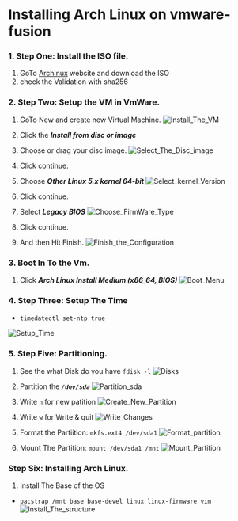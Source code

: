 # Installing Arch Linux on vmware-fusion

### 1. Step One: Install the ISO file.
1. GoTo <a href="https://archlinux.org/">Archinux</a> website and download the ISO
2. check the Validation with sha256

### 2. Step Two: Setup the VM in VmWare.
1. GoTo New and create new Virtual Machine.
![Install_The_VM](/pics/installing_archlinux/installing_archlinux-1.png)

1. Click the <B><i>Install from disc or image</i></B>
2. Choose or drag your disc image.
![Select_The_Disc_image](/pics/installing_archlinux/installing_archlinux-2.png)

1. Click continue.
2. Choose <B><i>Other Linux 5.x kernel 64-bit</i></B>
![Select_kernel_Version](/pics/installing_archlinux/installing_archlinux-3.png)

1. Click continue.
2. Select <B><i>Legacy BIOS</i></B>
![Choose_FirmWare_Type](/pics/installing_archlinux/installing_archlinux-4.png)

1. Click continue.
2. And then Hit Finish.
![Finish_the_Configuration](/pics/installing_archlinux/installing_archlinux-5.png)

### 3. Boot In To the Vm.
1. Click <B><i>Arch Linux Install Medium (x86_64, BIOS)</i></B>
![Boot_Menu](/pics/installing_archlinux/installing_archlinux-6.png)

### 4. Step Three: Setup The Time
- ``` timedatectl set-ntp true ``` 

![Setup_Time](pics/installing_archlinux/installing_archlinux-7.png)

### 5. Step Five: Partitioning.
1. See the what Disk do you have ``` fdisk -l ``` 
![Disks](/pics/installing_archlinux/installing_archlinux-8.png)

2. Partition the <B><i>``` /dev/sda ```</i></B>
![Partition_sda](pics/installing_archlinux/installing_archlinux-9.png)

3. Write ``` n ``` for new patition
![Create_New_Partition](pics/installing_archlinux/installing_archlinux-10.png)

4. Write ``` w ``` for Write & quit
![Write_Changes](pics/installing_archlinux/installing_archlinux-11.png)

5. Format the Partiition: ``` mkfs.ext4 /dev/sda1 ```
![Format_partition](pics/installing_archlinux/installing_archlinux-12.png)

6. Mount The Partition: ``` mount /dev/sda1 /mnt ```
![Mount_Partition](pics/installing_archlinux/installing_archlinux-13.png)


### Step Six: Installing Arch Linux.

1. Install The Base of the OS
- ``` pacstrap /mnt base base-devel linux linux-firmware vim ```
![Install_The_structure](pics/installing_archlinux/installing_archlinux-14.png)
















